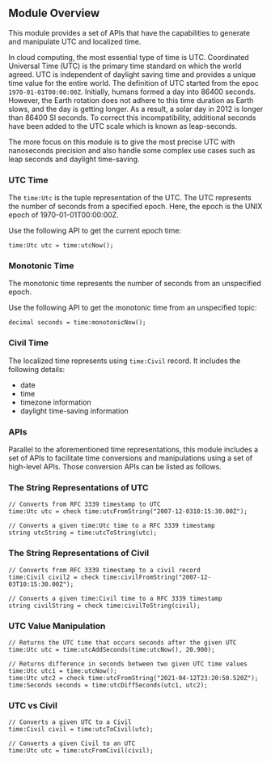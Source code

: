 ## Module Overview

This module provides a set of APIs that have the capabilities to generate and manipulate UTC and localized time.

In cloud computing, the most essential type of time is UTC. Coordinated Universal Time (UTC) is the primary time standard on which the world agreed. 
UTC is independent of daylight saving time and provides a unique time value for the entire world. 
The definition of UTC started from the epoc `1970-01-01T00:00:00Z`. Initially, humans formed a day into 86400 seconds. 
However, the Earth rotation does not adhere to this time duration as Earth slows, and the day is getting longer. 
As a result, a solar day in 2012 is longer than 86400 SI seconds. 
To correct this incompatibility, additional seconds have been added to the UTC scale which is known as leap-seconds.

The more focus on this module is to give the most precise UTC with nanoseconds precision and also handle some complex use cases such as leap seconds and daylight time-saving.

### UTC Time
The `time:Utc` is the tuple representation of the UTC. The UTC represents the number of seconds from a
specified epoch. Here, the epoch is the UNIX epoch of 1970-01-01T00:00:00Z.

Use the following API to get the current epoch time:
```ballerina
time:Utc utc = time:utcNow();
```

### Monotonic Time
The monotonic time represents the number of seconds from an unspecified epoch.

Use the following API to get the monotonic time from an unspecified topic:
```ballerina
decimal seconds = time:monotonicNow();
```

### Civil Time
The localized time represents using `time:Civil` record. It includes the following details:
- date
- time
- timezone information
- daylight time-saving information

### APIs
Parallel to the aforementioned time representations, this module includes a set of APIs to facilitate time conversions
and manipulations using a set of high-level APIs. Those conversion APIs can be listed as follows.

### The String Representations of UTC
```ballerina
// Converts from RFC 3339 timestamp to UTC
time:Utc utc = check time:utcFromString("2007-12-0310:15:30.00Z");

// Converts a given time:Utc time to a RFC 3339 timestamp
string utcString = time:utcToString(utc);
```

### The String Representations of Civil
```ballerina
// Converts from RFC 3339 timestamp to a civil record
time:Civil civil2 = check time:civilFromString("2007-12-03T10:15:30.00Z");

// Converts a given time:Civil time to a RFC 3339 timestamp
string civilString = check time:civilToString(civil);
```

### UTC Value Manipulation
```ballerina
// Returns the UTC time that occurs seconds after the given UTC
time:Utc utc = time:utcAddSeconds(time:utcNow(), 20.900);

// Returns difference in seconds between two given UTC time values
time:Utc utc1 = time:utcNow();
time:Utc utc2 = check time:utcFromString("2021-04-12T23:20:50.520Z");
time:Seconds seconds = time:utcDiffSeconds(utc1, utc2);
```

### UTC vs Civil
```ballerina
// Converts a given UTC to a Civil
time:Civil civil = time:utcToCivil(utc);

// Converts a given Civil to an UTC
time:Utc utc = time:utcFromCivil(civil);
```

